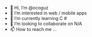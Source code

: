 - 👋 Hi, I’m @ocoguz
- 👀 I’m interested in web / mobile apps
- 🌱 I’m currently learning C #
- 💞️ I’m looking to collaborate on N/A
- 📫 How to reach me ...

<!---
ocoguz/ocoguz is a ✨ special ✨ repository because its `README.md` (this file) appears on your GitHub profile.
You can click the Preview link to take a look at your changes.
--->
